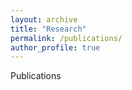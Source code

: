 ```yaml
---
layout: archive
title: "Research"
permalink: /publications/
author_profile: true
---
```


Publications
